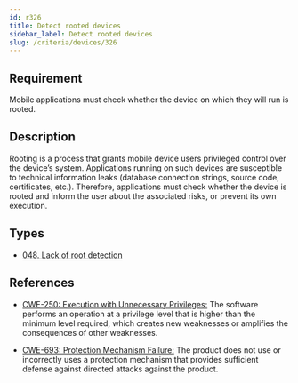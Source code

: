 ```yaml
---
id: r326
title: Detect rooted devices
sidebar_label: Detect rooted devices
slug: /criteria/devices/326
---
```


## Requirement

Mobile applications must check whether
the device on which they will run is rooted.

## Description

Rooting is a process
that grants mobile device users
privileged control over
the device’s system.
Applications running on such devices
are susceptible to
technical information leaks
(database connection strings, source code,
certificates, etc.).
Therefore,
applications must check whether the device
is rooted and inform the user
about the associated risks,
or prevent its own execution.

## Types

- [048. Lack of root detection](/types/048)

## References

- [CWE-250: Execution with Unnecessary Privileges:](https://cwe.mitre.org/data/definitions/250.html)
The software performs an operation
at a privilege level
that is higher than the minimum level required,
which creates new weaknesses
or amplifies the consequences
of other weaknesses.

- [CWE-693: Protection Mechanism Failure:](https://cwe.mitre.org/data/definitions/250.html)
The product does not use
or incorrectly uses a protection mechanism
that provides sufficient defense
against directed attacks against the product.
